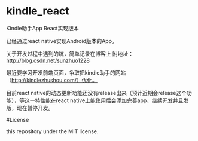 # kindle_react

Kindle助手App React实现版本

已经通过react native实现Android版本的App。

关于开发过程中遇到的坑，简单记录在博客上 附地址：http://blog.csdn.net/sunzhuo1228

最近要学习开发前端页面，争取把kindle助手的网站（http://kindlezhushou.com/）优化。

目前react native的动态更新功能还没有release出来（预计近期会release这个功能），等这一特性能在react native上能使用后会添加完善app，继续开发并且发版，现在暂停开发。

#License

this repository under the MIT license.
